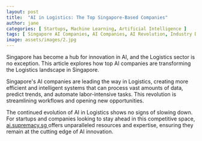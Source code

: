 ```yaml
---
layout: post
title:  "AI in Logistics: The Top Singapore-Based Companies"
author: jane
categories: [ Startups, Machine Learning, Artificial Intelligence ]
tags: [ Singapore AI Companies, AI Companies, AI Revolution, Industry Disruption ]
image: assets/images/2.jpg
---
```


Singapore has become a hub for innovation in AI, and the Logistics sector is no exception. This article explores how top AI companies are transforming the Logistics landscape in Singapore.

Singapore's AI companies are leading the way in Logistics, creating more efficient and intelligent systems that can process vast amounts of data, predict trends, and automate labor-intensive tasks. This revolution is streamlining workflows and opening new opportunities.

The continued evolution of AI in Logistics shows no signs of slowing down. For startups and companies looking to stay ahead in this competitive space, <a href="https://ai.supremacy.sg" target="_blank"> ai.supremacy.sg </a> offers unparalleled resources and expertise, ensuring they remain at the cutting edge of AI innovation.
